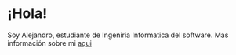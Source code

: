 # ¡Hola!
Soy Alejandro, estudiante de Ingeniria Informatica del software.
Mas información sobre mi [aqui](https://alejandroiglesiascalvo.github.io/)
<!--
**AlejandroIglesiasCalvo/AlejandroIglesiasCalvo** is a ✨ _special_ ✨ repository because its `README.md` (this file) appears on your GitHub profile.

Here are some ideas to get you started:

- 🔭 I’m currently working on ...
- 🌱 I’m currently learning ...
- 👯 I’m looking to collaborate on ...
- 🤔 I’m looking for help with ...
- 💬 Ask me about ...
- 📫 How to reach me: ...
- 😄 Pronouns: ...
- ⚡ Fun fact: ...
-->
